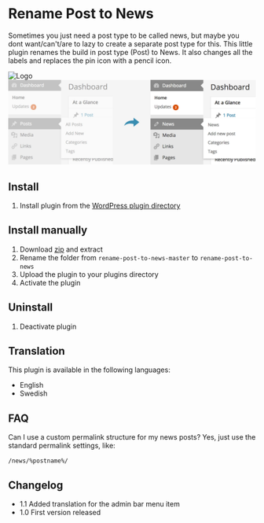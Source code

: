 # Rename Post to News

Sometimes you just need a post type to be called news, but maybe you dont want/can't/are to lazy to create a separate post type for this. This little plugin renames the build in post type (Post) to News. It also changes all the labels and replaces the pin icon with a pencil icon.

![Logo](header.png?raw=true "Logo")
![Screenshot](screenshot-1.jpg?raw=true "Before and after")

## Install
1. Install plugin from the [WordPress plugin directory](https://wordpress.org/plugins/rename-post-to-news/)

## Install manually
1. Download [zip](https://github.com/urre/rename-post-to-news/archive/master.zip) and extract
2. Rename the folder from `rename-post-to-news-master` to `rename-post-to-news`
3. Upload the plugin to your plugins directory
4. Activate the plugin

## Uninstall
1. Deactivate plugin

## Translation

This plugin is available in the following languages:

+ English
+ Swedish

## FAQ

Can I use a custom permalink structure for my news posts?
Yes, just use the standard permalink settings, like:

	/news/%postname%/

## Changelog

+ 1.1 Added translation for the admin bar menu item
+ 1.0 First version released